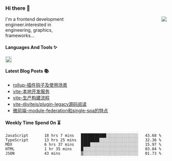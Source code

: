 <!--
**zhaohuanyuu/zhaohuanyuu** is a ✨ _special_ ✨ repository because its `README.md` (this file) appears on your GitHub profile.
-->

### Hi there 👋

<picture>
  <source media="(prefers-color-scheme: dark)" srcset="https://github-readme-stats.vercel.app/api?username=zhaohuanyuu&count_private=true&show_icons=true&theme=city_lights&hide_title=true">
  <img align="right" src="https://github-readme-stats.vercel.app/api?username=zhaohuanyuu&count_private=true&show_icons=true&hide_title=true">
</picture>

<p align="left" style="width:40%">I'm a frontend development engineer.interested in engineering, graphics, frameworks...</p>

#### Languages And Tools ✨

<img align="left" height="20" src="https://skillicons.dev/icons?i=js,ts,nodejs,rust,react,vue,svelte,gatsby,graphql,nestjs" />

</br>

#### Latest Blog Posts 📚
<!-- BLOG-POST-LIST:START -->
- [rollup-插件钩子及使用场景](https://auu.zone/post/rollup-plugin)
- [vite-本地开发服务](https://auu.zone/post/vite-server)
- [vite-生产构建流程](https://auu.zone/post/vite-build)
- [vite-@vitejs/plugin-legacy源码阅读](https://auu.zone/post/vite-legacy)
- [微前端-module-federation和single-spa的特点](https://auu.zone/post/micro-fe)
<!-- BLOG-POST-LIST:END -->

#### Weekly Time Spend On ⏳
<!--START_SECTION:waka-->

```text
JavaScript       18 hrs 7 mins   ███████████░░░░░░░░░░░░░░   43.68 %
TypeScript       13 hrs 25 mins  ████████░░░░░░░░░░░░░░░░░   32.36 %
MDX              6 hrs 37 mins   ████░░░░░░░░░░░░░░░░░░░░░   15.97 %
HTML             1 hr 35 mins    █░░░░░░░░░░░░░░░░░░░░░░░░   03.84 %
JSON             43 mins         ▒░░░░░░░░░░░░░░░░░░░░░░░░   01.73 %
```

<!--END_SECTION:waka-->
